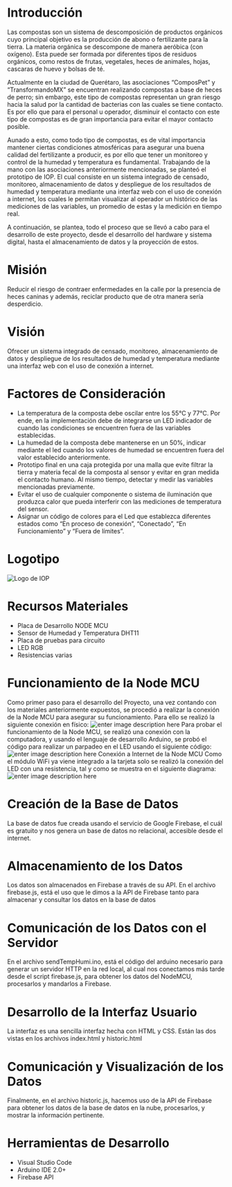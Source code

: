 
# Introducción
Las compostas son un sistema de descomposición de productos orgánicos cuyo principal objetivo es la producción de abono o fertilizante para la tierra. La materia orgánica se descompone de manera aeróbica (con oxígeno). Esta puede ser formada por diferentes tipos de residuos orgánicos, como restos de frutas, vegetales, heces de animales, hojas, cascaras de huevo y bolsas de té.

Actualmente en la ciudad de Querétaro, las asociaciones “ComposPet” y “TransformandoMX” se encuentran realizando compostas a base de heces de perro; sin embargo, este tipo de compostas representan un gran riesgo hacia la salud por la cantidad de bacterias con las cuales se tiene contacto. Es por ello que para el personal u operador, disminuir el contacto con este tipo de compostas es de gran importancia para evitar el mayor contacto posible.

Aunado a esto, como todo tipo de compostas, es de vital importancia mantener ciertas condiciones atmosféricas para asegurar una buena calidad del fertilizante a producir, es por ello que tener un monitoreo y control de la humedad y temperatura es fundamental. Trabajando de la mano con las asociaciones anteriormente mencionadas, se planteó el prototipo de IOP. El cual consiste en un sistema integrado de censado, monitoreo, almacenamiento de datos y despliegue de los resultados de humedad y temperatura mediante una interfaz web con el uso de conexión a internet, los cuales le permitan visualizar al operador un histórico de las mediciones de las variables, un promedio de estas y la medición en tiempo real.

A continuación, se plantea, todo el proceso que se llevó a cabo para el desarrollo de este proyecto, desde el desarrollo del hardware y sistema digital, hasta el almacenamiento de datos y la proyección de estos.

# Misión
Reducir el riesgo de contraer enfermedades en la calle por la presencia de heces caninas y además, reciclar producto que de otra manera sería desperdicio.
# Visión
Ofrecer un sistema integrado de censado, monitoreo, almacenamiento de datos y despliegue de los resultados de humedad y temperatura mediante una interfaz web con el uso de conexión a internet.
# Factores de Consideración
- La temperatura de la composta debe oscilar entre los 55°C y 77°C. Por ende, en la implementación debe de integrarse un LED indicador de cuando las condiciones se encuentren fuera de las variables establecidas.
- La humedad de la composta debe mantenerse en un 50%, indicar mediante el led cuando los valores de humedad se encuentren fuera del valor establecido anteriormente.
- Prototipo final en una caja protegida por una malla que evite filtrar la tierra y materia fecal de la composta al sensor y evitar en gran medida el contacto humano. Al mismo tiempo, detectar y medir las variables mencionadas previamente.
- Evitar el uso de cualquier componente o sistema de iluminación que produzca calor que pueda interferir con las mediciones de temperatura del sensor.
- Asignar un código de colores para el Led que establezca diferentes estados como “En proceso de conexión”, “Conectado”, “En Funcionamiento” y “Fuera de límites”.
# Logotipo
![Logo de IOP](https://raw.githubusercontent.com/lCDSLl-Richard/IOP/main/assets/Logo%20IOP.png)
# Recursos Materiales
- Placa de Desarrollo NODE MCU
- Sensor de Humedad y Temperatura DHT11
- Placa de pruebas para circuito
- LED RGB
- Resistencias varias
# Funcionamiento de la Node MCU
Como primer paso para el desarrollo del Proyecto, una vez contando con los materiales anteriormente expuestos, se procedió a realizar la conexión de la Node MCU para asegurar su funcionamiento. Para ello se realizó la siguiente conexión en físico: 
![enter image description here](https://raw.githubusercontent.com/lCDSLl-Richard/IOP/main/assets/1.png)
Para probar el funcionamiento de la Node MCU, se realizó una conexión con la computadora, y usando el lenguaje de desarrollo Arduino, se probó el código para realizar un parpadeo en el LED usando el siguiente código:
![enter image description here](https://raw.githubusercontent.com/lCDSLl-Richard/IOP/main/assets/2.png)
Conexión a Internet de la Node MCU Como el módulo WiFi ya viene integrado a la tarjeta solo se realizó la conexión del LED con una resistencia, tal y como se muestra en el siguiente diagrama:
![enter image description here](https://raw.githubusercontent.com/lCDSLl-Richard/IOP/main/assets/3.png)
# Creación de la Base de Datos 
La base de datos fue creada usando el servicio de Google Firebase, el cuál es gratuito y nos genera un base de datos no relacional, accesible desde el internet.
# Almacenamiento de los Datos
Los datos son almacenados en Firebase a través de su API. En el archivo firebase.js, está el uso que le dimos a la API de Firebase tanto para almacenar y consultar los datos en la base de datos
 
# Comunicación de los Datos con el Servidor
En el archivo sendTempHumi.ino, está el código del arduino necesario para generar un servidor HTTP en la red local, al cual nos conectamos más tarde desde el script firebase.js, para obtener los datos del NodeMCU, procesarlos y mandarlos a Firebase.
# Desarrollo de la Interfaz Usuario 
La interfaz es una sencilla interfaz hecha con HTML y CSS. Están las dos vistas en los archivos index.html y historic.html
# Comunicación y Visualización de los Datos
Finalmente, en el archivo historic.js, hacemos uso de la API de Firebase para obtener los datos de la base de datos en la nube, procesarlos, y mostrar la información pertinente.
# Herramientas de Desarrollo
- Visual Studio Code
- Arduino IDE 2.0+
- Firebase API
